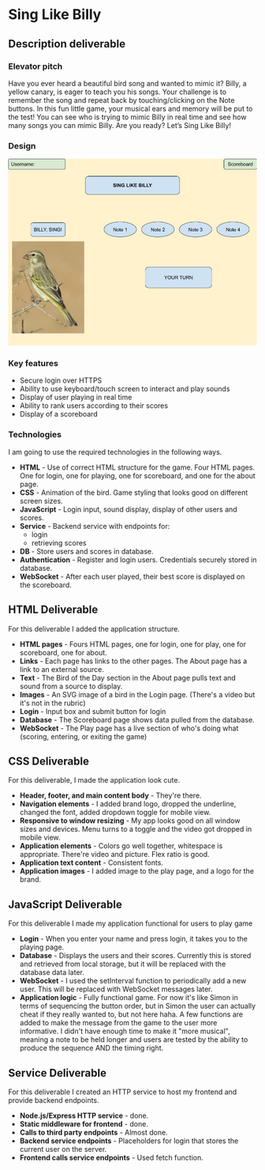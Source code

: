 # Sing Like Billy

## Description deliverable

### Elevator pitch

Have you ever heard a beautiful bird song and wanted to mimic it? Billy, a yellow canary, is eager to teach you his songs. Your challenge is to remember the song and repeat back by touching/clicking on the Note buttons. In this fun little game, your musical ears and memory will be put to the test! You can see who is trying to mimic Billy in real time and see how many songs you can mimic Billy. Are you ready? Let’s Sing Like Billy!

### Design

![Mock](singLikeBillyMockUI.jpeg)


### Key features

- Secure login over HTTPS
- Ability to use keyboard/touch screen to interact and play sounds
- Display of user playing in real time
- Ability to rank users according to their scores
- Display of a scoreboard


### Technologies

I am going to use the required technologies in the following ways.

- **HTML** - Use of correct HTML structure for the game. Four HTML pages. One for login, one for playing, one for scoreboard, and one for the about page.
- **CSS** - Animation of the bird. Game styling that looks good on different screen sizes. 
- **JavaScript** - Login input, sound display, display of other users and scores.
- **Service** - Backend service with endpoints for:
  - login
  - retrieving scores
- **DB** - Store users and scores in database.
- **Authentication** - Register and login users. Credentials securely stored in database.
- **WebSocket** - After each user played, their best score is displayed on the scoreboard.

## HTML Deliverable
For this deliverable I added the application structure.
- **HTML pages** - Fours HTML pages, one for login, one for play, one for scoreboard, one for about.
- **Links** - Each page has links to the other pages. The About page has a link to an external source.
- **Text** - The Bird of the Day section in the About page pulls text and sound from a source to display.
- **Images** - An SVG image of a bird in the Login page. (There's a video but it's not in the rubric)
- **Login** - Input box and submit button for login
- **Database** - The Scoreboard page shows data pulled from the database.
- **WebSocket** - The Play page has a live section of who's doing what (scoring, entering, or exiting the game)

## CSS Deliverable
For this deliverable, I made the application look cute.
- **Header, footer, and main content body** - They're there.
- **Navigation elements** - I added brand logo, dropped the underline, changed the font, added dropdown toggle for mobile view.
- **Responsive to window resizing** - My app looks good on all window sizes and devices. Menu turns to a toggle and the video got dropped in mobile view.
- **Application elements** - Colors go well together, whitespace is appropriate. There're video and picture. Flex ratio is good.
- **Application text content** - Consistent fonts. 
- **Application images** - I added image to the play page, and a logo for the brand.

## JavaScript Deliverable
For this deliverable I made my application functional for users to play game
- **Login** - When you enter your name and press login, it takes you to the playing page.
- **Database** - Displays the users and their scores. Currently this is stored and retrieved from local storage, but it will be replaced with the database data later.
- **WebSocket** - I used the setInterval function to periodically add a new user. This will be replaced with WebSocket messages later.
- **Application logic** - Fully functional game. For now it's like Simon in terms of sequencing the button order, but in Simon the user can actually cheat if they really wanted to, but not here haha. A few functions are added to make the message from the game to the user more informative. I didn't have enough time to make it "more musical", meaning a note to be held longer and users are tested by the ability to produce the sequence AND the timing right.

## Service Deliverable
For this deliverable I created an HTTP service to host my frontend and provide backend endpoints.
- **Node.js/Express HTTP service** - done.
- **Static middleware for frontend** - done.
- **Calls to third party endpoints** - Almost done.
- **Backend service endpoints** - Placeholders for login that stores the current user on the server.
- **Frontend calls service endpoints** - Used fetch function.